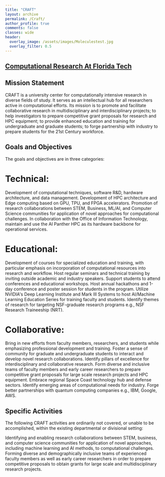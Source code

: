 ```yaml
---
title: "CRAFT"
layout: archive
permalink: /Craft/
author_profile: true
comments: false
classes: wide
header:
  overlay_image: /assets/images/Moleculestest.jpg
  overlay_filter: 0.5      
---
```


## [Computational Research At Florida Tech](https://research.fit.edu/craft/)

## Mission Statement
CRAFT is a university center for computationally intensive research in diverse fields of study. It serves as an intellectual hub for all researchers active in computational efforts. Its mission is to promote and facilitate collaborative research in multidisciplinary and interdisciplinary projects; to help investigators to prepare competitive grant proposals for research and HPC equipment; to provide enhanced education and training for undergraduate and graduate students; to forge partnership with industry to prepare students for the 21st Century workforce.

## Goals and Objectives
The goals and objectives are in three categories:

# Technical:

Development of computational techniques, software R&D, hardware architecture, and data management. 
Development of HPC architecture and Edge computing based on GPU, TPU, and FPGA accelerators.
Promotion of research collaborations between STEM, Business, ML/AI, and Computer Science communities for application of novel approaches for computational challenges.
In collaboration with the Office of Information Technology, maintain and use the AI Panther HPC as its hardware backbone for operational services.

# Educational:
Development of courses for specialized education and training, with particular emphasis on incorporation of computational resources into research and workflow.
Host regular seminars and technical training by inviting outside academic and industry speakers. Support students to attend conferences and educational workshops.
Host annual hackathons and 1-day conference and poster session for students in the program.
Utilize NVIDIA's Deep Learning Institute and Mark III Systems to host AI/Machine Learning Education Series for training faculty and students.
Identify themes of research for targeting NSF-graduate research programs e.g., NSF Research Traineeship (NRT).

# Collaborative:
Bring in new efforts from faculty members, researchers, and students while emphasizing professional development and training.
Foster a sense of community for graduate and undergraduate students to interact and develop novel research collaborations.
Identify pillars of excellence for interdisciplinary and collaborative research.
Form diverse and inclusive teams of faculty members and early career researchers to prepare competitive grant proposals for large scale research projects and HPC equipment.
Embrace regional Space Coast technology hub and defense sectors. Identify emerging areas of computational needs for industry.
Forge better partnerships with quantum computing companies e.g., IBM, Google,  AWS.

## Specific Activities
The following CRAFT activities are ordinarily not covered, or unable to be accomplished, within the existing departmental or divisional setting:

Identifying and enabling research collaborations between STEM, business, and computer science communities for application of novel approaches, including machine learning and AI methods, to computational challenges.
Forming diverse and demographically inclusive teams of experienced faculty members as well as early career researchers in order to prepare competitive proposals to obtain grants for large scale and multidisciplinary research projects.
